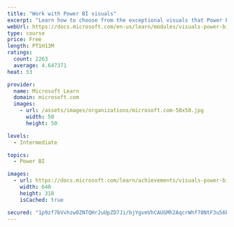 ```yaml
---
title: "Work with Power BI visuals"
excerpt: "Learn how to choose from the exceptional visuals that Power BI makes available to you. Formatting visuals will direct the user’s attention to exactly where you want it, while helping to make the visual easier to read and interpret. You will also learn about how to use key performance indicators (KPIs)."
webUrl: https://docs.microsoft.com/en-us/learn/modules/visuals-power-bi/
type: course
price: Free
length: PT1H13M
ratings:
  count: 2263
  average: 4.647371
heat: 53

provider:
  name: Microsoft Learn
  domain: microsoft.com
  images:
    - url: /assets/images/organizations/microsoft.com-50x50.jpg
      width: 50
      height: 50

levels:
  - Intermediate

topics:
  - Power BI

images:
  - url: https://docs.microsoft.com/learn/achievements/visuals-power-bi-social.png
    width: 640
    height: 318
    isCached: true

secured: "1p9zf7bVvhzw0ZNTQHr2uUpZD7Ji/bjYgvmVhCAUGMh2AqcrWhf78NtF3u56bEhIjWZcUtXcJvQl7Q7GYOxdYTjMhHVLrSacZAwF3VcOo7I7pAPvd91a1e5oZ+qjy1zuF/ecuMqyacCjqlF5UhCgKW5zKUc+TZfWDtLes7JluUXFjI/wBYJFMIVtOGHETb6zVZ4vgsO/TG8Cfd+bUkxpb7yE+78C3CM47WU5djQSON5sKJ2c2xLyrCrqqkQu1dSuGzHl/7/M7b1k3RKVrSTkDl6WK5kh6P+1l7f4A7z/y4OogjHPEPS9zytRrYKM/tSBwzAca3Nzfe8iNdoOPgAKttAoKZfqqSraa57Hsvz5QtshUPxTfPmCBmbY486doLnsdgoyoljfjLAUBNc6Jg06/BTsL+c9fM7N27Din14INnM=;Y35oZZeUKYncDhK0YWYijg=="
---
```


